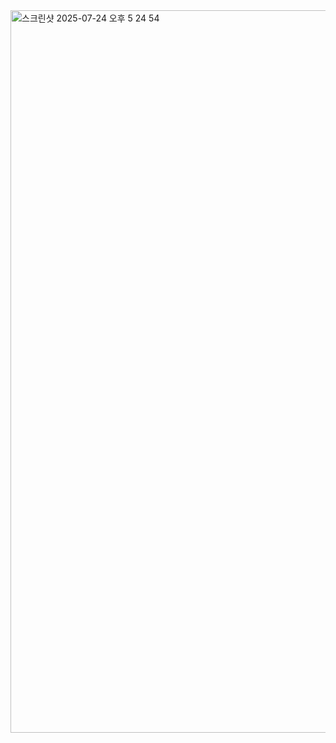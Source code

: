 <img width="1003" height="1156" alt="스크린샷 2025-07-24 오후 5 24 54" src="https://github.com/user-attachments/assets/37a30988-16e4-4a8b-9ab7-0e3a3f5699ae" />
